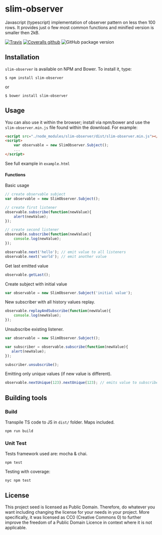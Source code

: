 # slim-observer

Javascript (typescript) implementation of observer pattern on less then 100 rows.
It provides just o few most common functions and minified version is smaller then 2kB.

[![Travis](https://img.shields.io/travis/omachala/slim-observer.svg)](https://travis-ci.org/omachala/slim-observer)
[![Coveralls github](https://img.shields.io/coveralls/github/omachala/slim-observer.svg)](https://coveralls.io/github/omachala/slim-observer)
![GitHub package version](https://img.shields.io/github/package-json/v/omachala/slim-observer.svg)

## Installation

`slim-observer` is available on NPM and Bower. To install it, type:

    $ npm install slim-observer

or

    $ bower install slim-observer

## Usage 

You can also use it within the browser; install via npm/bower and use the `slim-observer.min.js` file found within the download. For example:

```html
<script src="./node_modules/slim-observer/dist/slim-observer.min.js"></script>
<script>
    var observable = new SlimObserver.Subject();
    ...
</script>
```
See full example in `example.html`


#### Functions

Basic usage
```js
// create observable subject
var observable = new SlimObserver.Subject();

// create first listener
observable.subscribe(function(newValue){
    alert(newValue);
});

// create second listener
observable.subscribe(function(newValue){
    console.log(newValue);
});

observable.next('hello'); // emit value to all listeners
observable.next('world'); // emit another value
```

Get last emitted value
```js
observable.getLast();
```

Create subject with initial value
```js
var observable = new SlimObserver.Subject('initial value');
```

New subscriber with all history values replay.
```js
observable.replayAndSubscribe(function(newValue){
    console.log(newValue);
});
```

Unsubscribe existing listener.
 ```js
var observable = new SlimObserver.Subject();

var subscriber = observable.subscribe(function(newValue){
    alert(newValue);
});

subscriber.unsubscribe();
```

Emitting only unique values (if new value is different).
```js
observable.nextUnique(123).nextUnique(123); // emits value to subscribers only once
```

## Building tools

### Build
Transpile TS code to JS in `dist/` folder. Maps included.
```
npm run build
```

### Unit Test
Tests framework used are: mocha & chai.
```
npm test
```

Testing with coverage:
```
nyc npm test
```

## License
This project seed is licensed as Public Domain. Therefore, do whatever you want including changing the license for your needs in your project.
More specifically, it was licensed as CC0 (Creative Commons 0) to further improve the freedom of a Public Domain Licence in context where it is not applicable.